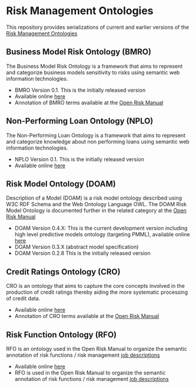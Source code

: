 # Risk Management Ontologies
This repository provides serializations of current and earlier versions of the [Risk Management Ontologies](https://www.openriskmanagement.com/risk-management-ontologies/)

## Business Model Risk Ontology (BMRO)

The Business Model Risk Ontology is a framework that aims to represent and categorize business models sensitivity to risks using semantic web information technologies.

* BMRO Version 0.1. This is the initially released version
* Available online [here](https://www.openriskmanual.org/ns/bmro/index-en.html)
* Annotation of BMRO terms available at the [Open Risk Manual](https://www.openriskmanual.org/wiki/Category:Business_Model_Risk_Ontology)

## Non-Performing Loan Ontology (NPLO)

The Non-Performing Loan Ontology is a framework that aims to represent and categorize knowledge about non performing loans using semantic web information technologies.

* NPLO Version 0.1. This is the initially released version
* Available online [here](https://www.openriskmanual.org/ns/nplo/index-en.html)

## Risk Model Ontology (DOAM)
Description of a Model (DOAM) is a risk model ontology described using W3C RDF Schema and the Web Ontology Language OWL. The DOAM Risk Model Ontology is documented further in the related category at the [Open Risk Manual](https://www.openriskmanual.org/wiki/Category:Risk_Model_Ontology)

* DOAM Version 0.4.X: This is the current development version including high level predictive models ontology (targeting PMML), available online [here](http://www.openriskmanual.org/ns/doam#)
* DOAM Version 0.3.X (abstract model specification)
* DOAM Version 0.2.8 This is the initially released version

## Credit Ratings Ontology (CRO)
CRO is an ontology that aims to capture the core concepts involved in the production of credit ratings thereby aiding the more systematic processing of credit data.

* Available online [here](https://www.openriskmanual.org/ns/cro/index-en.html)
* Annotation of CRO terms available at the [Open Risk Manual](https://www.openriskmanual.org/wiki/Category:Credit_Ratings_Ontology)


## Risk Function Ontology (RFO)
RFO is an ontology used in the Open Risk Manual to organize the semantic annotation of risk functions / risk management [job descriptions](https://www.openriskmanual.org/wiki/Risk_Function_Ontology)

* Available online [here](https://www.openriskmanual.org/ns/rfo/index-en.html)
* RFO is used in the Open Risk Manual to organize the semantic annotation of risk functions / risk management [job descriptions](https://www.openriskmanual.org/wiki/Risk_Function_Ontology)